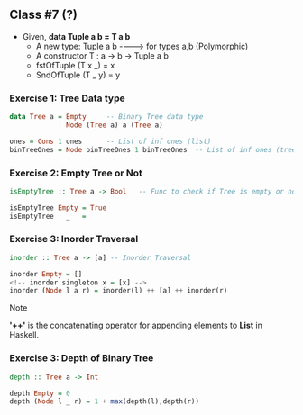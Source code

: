 ## Class #7 (?)
- Given, **data Tuple a b = T a b**
  - A new type: Tuple a b ----> for types a,b (Polymorphic)
  - A constructor T : a -> b -> Tuple a b
  - fstOfTuple (T x _) = x
  - SndOfTuple (T _ y) = y

### Exercise 1: Tree Data type

```Haskell
data Tree a = Empty     -- Binary Tree data type
            | Node (Tree a) a (Tree a) 

ones = Cons 1 ones      -- List of inf ones (list)
binTreeOnes = Node binTreeOnes 1 binTreeOnes  -- List of inf ones (tree)
```

### Exercise 2: Empty Tree or Not
```Haskell
isEmptyTree :: Tree a -> Bool   -- Func to check if Tree is empty or not

isEmptyTree Empty = True
isEmptyTree   _   = 
```

### Exercise 3: Inorder Traversal
```Haskell
inorder :: Tree a -> [a] -- Inorder Traversal

inorder Empty = []
<!-- inorder singleton x = [x] -->
inorder (Node l a r) = inorder(l) ++ [a] ++ inorder(r)
```
> [!NOTE]
> **'++'** is the concatenating operator for appending elements to **List** in Haskell.


### Exercise 3: Depth of Binary Tree
```Haskell
depth :: Tree a -> Int

depth Empty = 0
depth (Node l _ r) = 1 + max(depth(l),depth(r))
```